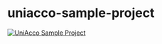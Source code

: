 # uniacco-sample-project

[![UniAcco Sample Project](https://github.com/CodePeacock/uniacco-sample-project/actions/workflows/python-app.yml/badge.svg)](https://github.com/CodePeacock/uniacco-sample-project/actions/workflows/python-app.yml)
